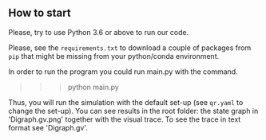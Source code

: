 ## How to start

Please, try to use Python 3.6 or above to run our code.

Please, see the `requirements.txt` to download a couple of packages from `pip` that might be missing from your python/conda environment.

In order to run the program you could run main.py with the command.

>>> python main.py

Thus, you will run the simulation with the default set-up (see `qr.yaml` to change the set-up). You can see results in the root folder: the state graph in 'Digraph.gv.png' together with the visual trace. To see the trace in text format see 'Digraph.gv'.
